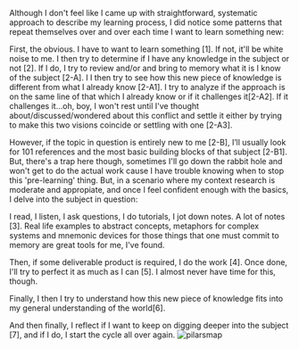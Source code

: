 Although I don't feel like I came up with straightforward, systematic approach to describe my learning process, 
I did notice some patterns that repeat themselves over and over each time I want to learn something new: 

First, the obvious. I have to want to learn something [1]. If not, it'll be white noise to me. 
I then try to determine if I have any knowledge in the subject or not [2]. 
If I do, I try to review and/or and bring to memory what it is I know of the subject [2-A]. I I then try to see how this new piece of knowledge 
is different from what I already know [2-A1]. I try to analyze if the approach is on the same line of that which I already know
or if it challenges it[2-A2]. If it challenges it...oh, boy, I won't rest until I've thought about/discussed/wondered about this conflict and 
settle it either by trying to make this two visions coincide or settling with one [2-A3]. 

However, if the topic in question is entirely new to me [2-B], I’ll usually look for 101 references and the most basic building blocks of that subject [2-B1].
But, there's a trap here though, sometimes I'll go down the rabbit hole and won't get to do the actual work cause I have trouble knowing when to stop this 'pre-learning' thing. 
But, in a scenario where my context research is moderate and appropiate, and once I feel confident enough with the basics, I delve into the subject in question: 

I read, I listen, I ask questions, I do tutorials, I jot down notes. A lot of notes [3]. 
Real life examples to abstract concepts, metaphors for complex systems 
and mnemonic devices for those things that one must commit to memory are great tools for me, I've found. 

Then, if some deliverable product is required, I do the work [4]. Once done, I'll try to perfect it as much as I can [5].
I almost never have time for this, though. 

Finally, I then I try to understand how this new piece of knowledge fits into my general understanding of the world[6]. 

And then finally, I reflect if I want to keep on digging deeper into the subject [7], and if I do, I start the cycle all over again. 
![pilarsmap](http://itp.pilargomezruiz.com/wp-content/uploads/2017/01/pilars-learning-process.png)
